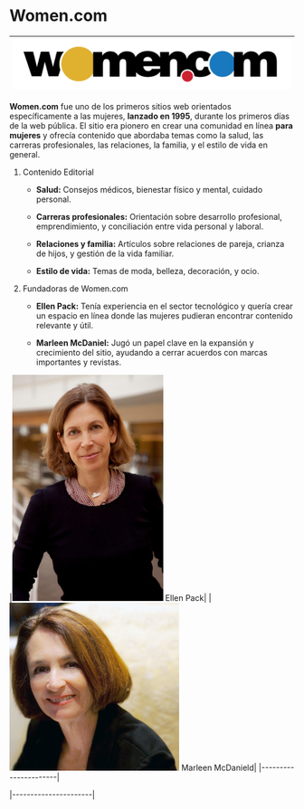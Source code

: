 # Women.com 

|![Logo Women.com](https://github.com/CRBalta/CRBalta-SMX2-M8UF1A1-HistoriaWeb-95-Women.com-Baltasar/blob/main/Women.com.png)|
|----------------------|


__Women.com__ fue uno de los primeros sitios web orientados específicamente a las mujeres, __lanzado en 1995__, durante los primeros días de la web pública. El sitio era pionero en crear una comunidad en línea __para mujeres__ y ofrecía contenido que abordaba temas como la salud, las carreras profesionales, las relaciones, la familia, y el estilo de vida en general.

1. Contenido Editorial 

	+	__Salud:__ Consejos médicos, bienestar físico y mental, cuidado personal.

	+	__Carreras profesionales:__ Orientación sobre desarrollo profesional, emprendimiento, y conciliación entre vida personal y laboral.

	+	__Relaciones y familia:__ Artículos sobre relaciones de pareja, crianza de hijos, y gestión de la vida familiar.

	+	__Estilo de vida:__ Temas de moda, belleza, decoración, y ocio.

2. Fundadoras de Women.com

	+	__Ellen Pack:__ Tenía experiencia en el sector tecnológico y quería crear un espacio en línea donde las mujeres pudieran encontrar contenido relevante y útil.

	+	__Marleen McDaniel:__ Jugó un papel clave en la expansión y crecimiento del sitio, ayudando a cerrar acuerdos con marcas importantes y revistas.



|![Ellen Pack](https://github.com/CRBalta/CRBalta-SMX2-M8UF1A1-HistoriaWeb-95-Women.com-Baltasar/blob/main/EllenPackHighResHeadshot.jpg) Ellen Pack|  |![ Marleen McDanield](https://github.com/CRBalta/CRBalta-SMX2-M8UF1A1-HistoriaWeb-95-Women.com-Baltasar/blob/main/MarleenMcDaniel.jpg) Marleen McDanield|
|----------------------|

|----------------------|
